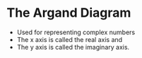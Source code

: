 # The Argand Diagram
- Used for representing complex numbers 
- The x axis is called the real axis and 
- The y axis is called the imaginary axis.
